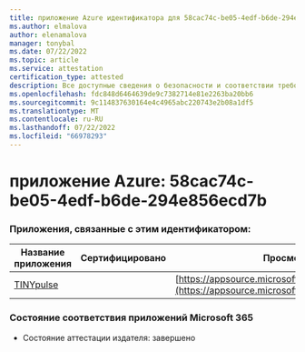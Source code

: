 ```yaml
---
title: приложение Azure идентификатора для 58cac74c-be05-4edf-b6de-294e856ecd7b
ms.author: elmalova
author: elenamalova
manager: tonybal
ms.date: 07/22/2022
ms.topic: article
ms.service: attestation
certification_type: attested
description: Все доступные сведения о безопасности и соответствии требованиям для 58cac74c-be05-4edf-b6de-294e856ecd7b.
ms.openlocfilehash: fdc848d6464639de9c7382714e81e2263ba20bb6
ms.sourcegitcommit: 9c114837630164e4c4965abc220743e2b08a1df5
ms.translationtype: MT
ms.contentlocale: ru-RU
ms.lasthandoff: 07/22/2022
ms.locfileid: "66978293"
---
```

# <a name="azure-app-id-58cac74c-be05-4edf-b6de-294e856ecd7b"></a>приложение Azure: 58cac74c-be05-4edf-b6de-294e856ecd7b


### <a name="apps-associated-with-this-id"></a>Приложения, связанные с этим идентификатором:
| **Название приложения** | **Сертифицировано** | **Просмотр в AppSource** |
|--------------|---------------|-----------------------|
| [TINYpulse](../forward/WA104381729.md) |  | [https://appsource.microsoft.com/product/office/WA104381729](https://appsource.microsoft.com/product/office/WA104381729) |

### <a name="microsoft-365-app-compliance-status"></a>Состояние соответствия приложений Microsoft 365
- Состояние аттестации издателя: завершено
